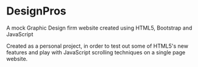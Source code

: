 # DesignPros
A mock Graphic Design firm website created using HTML5, Bootstrap and JavaScript


Created as a personal project, in order to test out some of HTML5's new features and play with JavaScript scrolling techniques on a single page website. 
